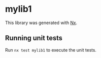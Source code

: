 # mylib1

This library was generated with [Nx](https://nx.dev).

## Running unit tests

Run `nx test mylib1` to execute the unit tests.
